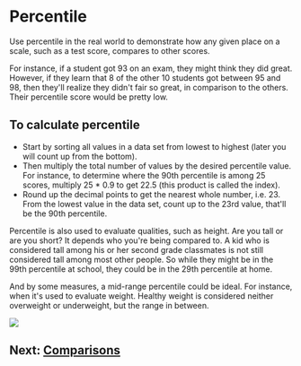 # Percentile
Use percentile in the real world to demonstrate how any given place on a scale, such as a test score, compares to other scores.

For instance, if a student got 93 on an exam, they might think they did great. However, if they learn that 8 of the other 10 students got between 95 and 98, then they'll realize they didn't fair so great, in comparison to the others. Their percentile score would be pretty low.

## To calculate percentile
- Start by sorting all values in a data set from lowest to highest (later you will count up from the bottom).
- Then multiply the total number of values by the desired percentile value. For instance, to determine where the 90th percentile is among 25 scores, multiply 25 * 0.9 to get 22.5 (this product is called the index).
- Round up the decimal points to get the nearest whole number, i.e. 23. From the lowest value in the data set, count up to the 23rd value, that'll be the 90th percentile.

Percentile is also used to evaluate qualities, such as height. Are you tall or are you short? It depends who you're being compared to. A kid who is considered tall among his or her second grade classmates is not still considered tall among most other people. So while they might be in the 99th percentile at school, they could be in the 29th percentile at home.

And by some measures, a mid-range percentile could be ideal. For instance, when it's used to evaluate weight. Healthy weight is considered neither overweight or underweight, but the range in between.

![](https://i.imgur.com/WnbeS27.jpg)

## Next: [Comparisons](../comparisons/readme.md)
